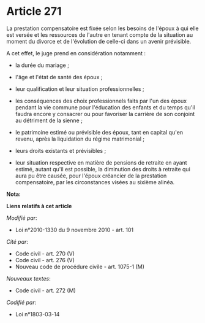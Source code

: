 # Article 271

La prestation compensatoire est fixée selon les besoins de l'époux à qui elle est versée et les ressources de l'autre en
tenant compte de la situation au moment du divorce et de l'évolution de celle-ci dans un avenir prévisible.

A cet effet, le juge prend en considération notamment :

- la durée du mariage ;

- l'âge et l'état de santé des époux ;

- leur qualification et leur situation professionnelles ;

- les conséquences des choix professionnels faits par l'un des époux pendant la vie commune pour l'éducation des enfants et
du temps qu'il faudra encore y consacrer ou pour favoriser la carrière de son conjoint au détriment de la sienne ;

- le patrimoine estimé ou prévisible des époux, tant en capital qu'en revenu, après la liquidation du régime matrimonial ;

- leurs droits existants et prévisibles ;

- leur situation respective en matière de pensions de retraite en ayant estimé, autant qu'il est possible, la diminution des
droits à retraite qui aura pu être causée, pour l'époux créancier de la prestation compensatoire, par les circonstances
visées au sixième alinéa.

**Nota:**



**Liens relatifs à cet article**

_Modifié par_:

  - Loi n°2010-1330 du 9 novembre 2010 - art. 101

_Cité par_:

  - Code civil - art. 270 (V)
  - Code civil - art. 276 (V)
  - Nouveau code de procédure civile - art. 1075-1 (M)

_Nouveaux textes_:

  - Code civil - art. 272 (M)

_Codifié par_:

  - Loi n°1803-03-14
